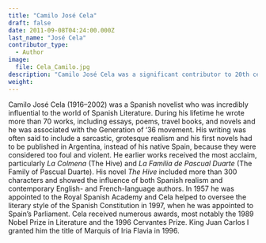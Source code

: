```yaml
---
title: "Camilo José Cela"
draft: false
date: 2011-09-08T04:24:00.000Z
last_name: "José Cela"
contributor_type:
  - Author
image:
  file: Cela_Camilo.jpg
description: "Camilo José Cela was a significant contributor to 20th century Spanish Literature."
weight:
---
```


Camilo José Cela (1916–2002) was a Spanish novelist who was incredibly influential to the world of Spanish Literature. During his lifetime he wrote more than 70 works, including essays, poems, travel books, and novels and he was associated with the Generation of ‘36 movement. His writing was often said to include a sarcastic, grotesque realism and his first novels had to be published in Argentina, instead of his native Spain, because they were considered too foul and violent. He earlier works received the most acclaim, particularly _La Colmena_ (The Hive) and _La Familia de Pascual Duarte_ (The Family of Pascual Duarte). His novel _The Hive_ included more than 300 characters and showed the influence of both Spanish realism and contemporary English- and French-language authors. In 1957 he was appointed to the Royal Spanish Academy and Cela helped to oversee the literary style of the Spanish Constitution in 1997, when he was appointed to Spain’s Parliament. Cela received numerous awards, most notably the 1989 Nobel Prize in Literature and the 1996 Cervantes Prize. King Juan Carlos I granted him the title of Marquis of Iria Flavia in 1996.

